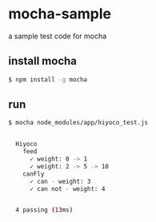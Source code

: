 # mocha-sample

a sample test code for mocha

## install mocha

``` sh
$ npm install -g mocha
```

## run

``` sh
$ mocha node_modules/app/hiyoco_test.js


  Hiyoco
    feed
      ✓ weight: 0 -> 1
      ✓ weight: 2 -> 5 -> 10
    canFly
      ✓ can - weight: 3
      ✓ can not - weight: 4


  4 passing (13ms)

```
